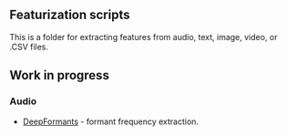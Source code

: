 ## Featurization scripts

This is a folder for extracting features from audio, text, image, video, or .CSV files. 

## Work in progress
### Audio
* [DeepFormants](https://github.com/MLSpeech/DeepFormants) - formant frequency extraction.
